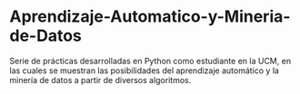 # Aprendizaje-Automatico-y-Mineria-de-Datos
Serie de prácticas desarrolladas en Python como estudiante en la UCM, en las cuales se muestran las posibilidades del aprendizaje automático y la minería de datos a partir de diversos algoritmos. 
